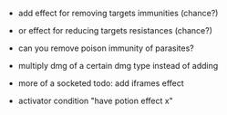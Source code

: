 - add effect for removing targets immunities (chance?)
- or effect for reducing targets resistances (chance?)
- can you remove poison immunity of parasites?
- multiply dmg of a certain dmg type instead of adding


- more of a socketed todo: add iframes effect

- activator condition "have potion effect x"